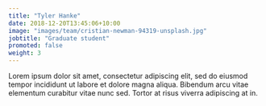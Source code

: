 ```yaml
---
title: "Tyler Hanke"
date: 2018-12-20T13:45:06+10:00
image: "images/team/cristian-newman-94319-unsplash.jpg"
jobtitle: "Graduate student"
promoted: false
weight: 3
---
```


Lorem ipsum dolor sit amet, consectetur adipiscing elit, sed do eiusmod tempor incididunt ut labore et dolore magna aliqua. Bibendum arcu vitae elementum curabitur vitae nunc sed. Tortor at risus viverra adipiscing at in.
